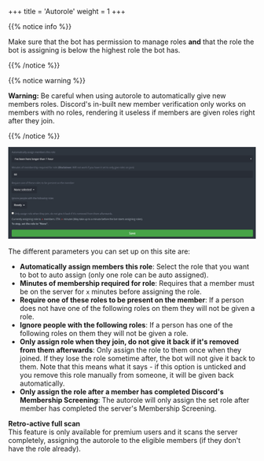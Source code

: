 +++
title = 'Autorole'
weight = 1
+++

{{% notice info %}}

Make sure that the bot has permission to manage roles **and** that the role the bot is assigning is below the highest
role the bot has.&#x20;

{{% /notice %}}

{{% notice warning %}}

**Warning:** Be careful when using autorole to automatically give new members roles. Discord's in-built new member
verification only works on members with no roles, rendering it useless if members are given roles right after they
join.&#x20;

{{% /notice %}}

![Autorole view](overview_autorole.png)

The different parameters you can set up on this site are:

* **Automatically assign members this role**: Select the role that you want to bot to auto assign (only one role can be auto assigned).
* **Minutes of membership required for role**: Requires that a member must be on the server for `x` minutes before assigning the role.&#x20;
* **Require one of these roles to be present on the member**: If a person does not have one of the following roles on them they will not be given a role.&#x20;
* **Ignore people with the following roles**: If a person has one of the following roles on them they will not be given a role.
* **Only assign role when they join, do not give it back if it's removed from them afterwards**: Only assign the role to them once when they joined. If they lose the role sometime after, the bot will not give it back to them. Note that this means what it says - if this option is unticked and you remove this role manually from someone, it will be given back automatically.
* **Only assign the role after a member has completed Discord's Membership Screening**: The autorole will only assign the set role after member has completed the server's Membership Screening.

**Retro-active full scan**\
This feature is only available for premium users and it scans the server completely, assigning the autorole to the eligible members (if they don't have the role already).

